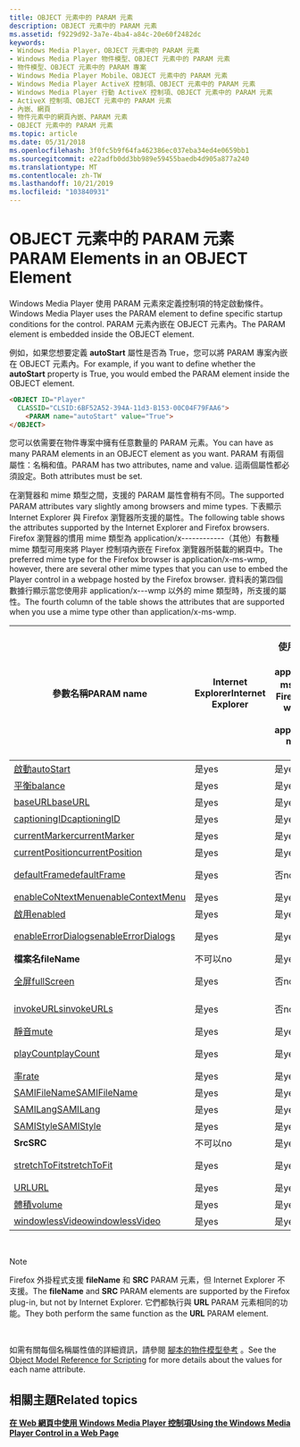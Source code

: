 ```yaml
---
title: OBJECT 元素中的 PARAM 元素
description: OBJECT 元素中的 PARAM 元素
ms.assetid: f9229d92-3a7e-4ba4-a84c-20e60f2482dc
keywords:
- Windows Media Player，OBJECT 元素中的 PARAM 元素
- Windows Media Player 物件模型、OBJECT 元素中的 PARAM 元素
- 物件模型、OBJECT 元素中的 PARAM 專案
- Windows Media Player Mobile、OBJECT 元素中的 PARAM 元素
- Windows Media Player ActiveX 控制項、OBJECT 元素中的 PARAM 元素
- Windows Media Player 行動 ActiveX 控制項、OBJECT 元素中的 PARAM 元素
- ActiveX 控制項、OBJECT 元素中的 PARAM 元素
- 內嵌、網頁
- 物件元素中的網頁內嵌、PARAM 元素
- OBJECT 元素中的 PARAM 元素
ms.topic: article
ms.date: 05/31/2018
ms.openlocfilehash: 3f0fc5b9f64fa462386ec037eba34ed4e0659bb1
ms.sourcegitcommit: e22adfb0dd3bb989e59455baedb4d905a877a240
ms.translationtype: MT
ms.contentlocale: zh-TW
ms.lasthandoff: 10/21/2019
ms.locfileid: "103840931"
---
```

# <a name="param-elements-in-an-object-element"></a><span data-ttu-id="93897-113">OBJECT 元素中的 PARAM 元素</span><span class="sxs-lookup"><span data-stu-id="93897-113">PARAM Elements in an OBJECT Element</span></span>

<span data-ttu-id="93897-114">Windows Media Player 使用 PARAM 元素來定義控制項的特定啟動條件。</span><span class="sxs-lookup"><span data-stu-id="93897-114">Windows Media Player uses the PARAM element to define specific startup conditions for the control.</span></span> <span data-ttu-id="93897-115">PARAM 元素內嵌在 OBJECT 元素內。</span><span class="sxs-lookup"><span data-stu-id="93897-115">The PARAM element is embedded inside the OBJECT element.</span></span>

<span data-ttu-id="93897-116">例如，如果您想要定義 **autoStart** 屬性是否為 True，您可以將 PARAM 專案內嵌在 OBJECT 元素內。</span><span class="sxs-lookup"><span data-stu-id="93897-116">For example, if you want to define whether the **autoStart** property is True, you would embed the PARAM element inside the OBJECT element.</span></span>


```HTML
<OBJECT ID="Player"
  CLASSID="CLSID:6BF52A52-394A-11d3-B153-00C04F79FAA6">
    <PARAM name="autoStart" value="True">
</OBJECT>
```



<span data-ttu-id="93897-117">您可以依需要在物件專案中擁有任意數量的 PARAM 元素。</span><span class="sxs-lookup"><span data-stu-id="93897-117">You can have as many PARAM elements in an OBJECT element as you want.</span></span> <span data-ttu-id="93897-118">PARAM 有兩個屬性：名稱和值。</span><span class="sxs-lookup"><span data-stu-id="93897-118">PARAM has two attributes, name and value.</span></span> <span data-ttu-id="93897-119">這兩個屬性都必須設定。</span><span class="sxs-lookup"><span data-stu-id="93897-119">Both attributes must be set.</span></span>

<span data-ttu-id="93897-120">在瀏覽器和 mime 類型之間，支援的 PARAM 屬性會稍有不同。</span><span class="sxs-lookup"><span data-stu-id="93897-120">The supported PARAM attributes vary slightly among browsers and mime types.</span></span> <span data-ttu-id="93897-121">下表顯示 Internet Explorer 與 Firefox 瀏覽器所支援的屬性。</span><span class="sxs-lookup"><span data-stu-id="93897-121">The following table shows the attributes supported by the Internet Explorer and Firefox browsers.</span></span> <span data-ttu-id="93897-122">Firefox 瀏覽器的慣用 mime 類型為 application/x------------（其他）有數種 mime 類型可用來將 Player 控制項內嵌在 Firefox 瀏覽器所裝載的網頁中。</span><span class="sxs-lookup"><span data-stu-id="93897-122">The preferred mime type for the Firefox browser is application/x-ms-wmp, however, there are several other mime types that you can use to embed the Player control in a webpage hosted by the Firefox browser.</span></span> <span data-ttu-id="93897-123">資料表的第四個數據行顯示當您使用非 application/x---wmp 以外的 mime 類型時，所支援的屬性。</span><span class="sxs-lookup"><span data-stu-id="93897-123">The fourth column of the table shows the attributes that are supported when you use a mime type other than application/x-ms-wmp.</span></span>



| <span data-ttu-id="93897-124">參數名稱</span><span class="sxs-lookup"><span data-stu-id="93897-124">PARAM name</span></span>                                            | <span data-ttu-id="93897-125">Internet Explorer</span><span class="sxs-lookup"><span data-stu-id="93897-125">Internet Explorer</span></span> | <span data-ttu-id="93897-126">使用 mime 類型 application/x-ms-wmp 的 Firefox</span><span class="sxs-lookup"><span data-stu-id="93897-126">Firefox with mime type application/x-ms-wmp</span></span> | <span data-ttu-id="93897-127">Firefox 與任何其他 mime 類型</span><span class="sxs-lookup"><span data-stu-id="93897-127">Firefox with any other mime type</span></span> |
|-------------------------------------------------------|-------------------|---------------------------------------------|----------------------------------|
| [<span data-ttu-id="93897-128">啟動</span><span class="sxs-lookup"><span data-stu-id="93897-128">autoStart</span></span>](settings-autostart.md)                   | <span data-ttu-id="93897-129">是</span><span class="sxs-lookup"><span data-stu-id="93897-129">yes</span></span>               | <span data-ttu-id="93897-130">是</span><span class="sxs-lookup"><span data-stu-id="93897-130">yes</span></span>                                         | <span data-ttu-id="93897-131">是</span><span class="sxs-lookup"><span data-stu-id="93897-131">yes</span></span>                              |
| [<span data-ttu-id="93897-132">平衡</span><span class="sxs-lookup"><span data-stu-id="93897-132">balance</span></span>](settings-balance.md)                       | <span data-ttu-id="93897-133">是</span><span class="sxs-lookup"><span data-stu-id="93897-133">yes</span></span>               | <span data-ttu-id="93897-134">是</span><span class="sxs-lookup"><span data-stu-id="93897-134">yes</span></span>                                         | <span data-ttu-id="93897-135">是</span><span class="sxs-lookup"><span data-stu-id="93897-135">yes</span></span>                              |
| [<span data-ttu-id="93897-136">baseURL</span><span class="sxs-lookup"><span data-stu-id="93897-136">baseURL</span></span>](settings-baseurl.md)                       | <span data-ttu-id="93897-137">是</span><span class="sxs-lookup"><span data-stu-id="93897-137">yes</span></span>               | <span data-ttu-id="93897-138">是</span><span class="sxs-lookup"><span data-stu-id="93897-138">yes</span></span>                                         | <span data-ttu-id="93897-139">是</span><span class="sxs-lookup"><span data-stu-id="93897-139">yes</span></span>                              |
| [<span data-ttu-id="93897-140">captioningID</span><span class="sxs-lookup"><span data-stu-id="93897-140">captioningID</span></span>](closedcaption-captioningid.md)        | <span data-ttu-id="93897-141">是</span><span class="sxs-lookup"><span data-stu-id="93897-141">yes</span></span>               | <span data-ttu-id="93897-142">是</span><span class="sxs-lookup"><span data-stu-id="93897-142">yes</span></span>                                         | <span data-ttu-id="93897-143">是</span><span class="sxs-lookup"><span data-stu-id="93897-143">yes</span></span>                              |
| [<span data-ttu-id="93897-144">currentMarker</span><span class="sxs-lookup"><span data-stu-id="93897-144">currentMarker</span></span>](controls-currentmarker.md)           | <span data-ttu-id="93897-145">是</span><span class="sxs-lookup"><span data-stu-id="93897-145">yes</span></span>               | <span data-ttu-id="93897-146">是</span><span class="sxs-lookup"><span data-stu-id="93897-146">yes</span></span>                                         | <span data-ttu-id="93897-147">是</span><span class="sxs-lookup"><span data-stu-id="93897-147">yes</span></span>                              |
| [<span data-ttu-id="93897-148">currentPosition</span><span class="sxs-lookup"><span data-stu-id="93897-148">currentPosition</span></span>](controls-currentposition.md)       | <span data-ttu-id="93897-149">是</span><span class="sxs-lookup"><span data-stu-id="93897-149">yes</span></span>               | <span data-ttu-id="93897-150">是</span><span class="sxs-lookup"><span data-stu-id="93897-150">yes</span></span>                                         | <span data-ttu-id="93897-151">是</span><span class="sxs-lookup"><span data-stu-id="93897-151">yes</span></span>                              |
| [<span data-ttu-id="93897-152">defaultFrame</span><span class="sxs-lookup"><span data-stu-id="93897-152">defaultFrame</span></span>](settings-defaultframe.md)             | <span data-ttu-id="93897-153">是</span><span class="sxs-lookup"><span data-stu-id="93897-153">yes</span></span>               | <span data-ttu-id="93897-154">否</span><span class="sxs-lookup"><span data-stu-id="93897-154">no</span></span>                                          | <span data-ttu-id="93897-155">不可以</span><span class="sxs-lookup"><span data-stu-id="93897-155">no</span></span>                               |
| [<span data-ttu-id="93897-156">enableCoNtextMenu</span><span class="sxs-lookup"><span data-stu-id="93897-156">enableContextMenu</span></span>](player-enablecontextmenu.md)     | <span data-ttu-id="93897-157">是</span><span class="sxs-lookup"><span data-stu-id="93897-157">yes</span></span>               | <span data-ttu-id="93897-158">是</span><span class="sxs-lookup"><span data-stu-id="93897-158">yes</span></span>                                         | <span data-ttu-id="93897-159">是</span><span class="sxs-lookup"><span data-stu-id="93897-159">yes</span></span>                              |
| [<span data-ttu-id="93897-160">啟用</span><span class="sxs-lookup"><span data-stu-id="93897-160">enabled</span></span>](player-enabled.md)                         | <span data-ttu-id="93897-161">是</span><span class="sxs-lookup"><span data-stu-id="93897-161">yes</span></span>               | <span data-ttu-id="93897-162">是</span><span class="sxs-lookup"><span data-stu-id="93897-162">yes</span></span>                                         | <span data-ttu-id="93897-163">是</span><span class="sxs-lookup"><span data-stu-id="93897-163">yes</span></span>                              |
| [<span data-ttu-id="93897-164">enableErrorDialogs</span><span class="sxs-lookup"><span data-stu-id="93897-164">enableErrorDialogs</span></span>](settings-enableerrordialogs.md) | <span data-ttu-id="93897-165">是</span><span class="sxs-lookup"><span data-stu-id="93897-165">yes</span></span>               | <span data-ttu-id="93897-166">是</span><span class="sxs-lookup"><span data-stu-id="93897-166">yes</span></span>                                         | <span data-ttu-id="93897-167">不可以</span><span class="sxs-lookup"><span data-stu-id="93897-167">no</span></span>                               |
| <span data-ttu-id="93897-168">**檔案名**</span><span class="sxs-lookup"><span data-stu-id="93897-168">**fileName**</span></span>                                          | <span data-ttu-id="93897-169">不可以</span><span class="sxs-lookup"><span data-stu-id="93897-169">no</span></span>                | <span data-ttu-id="93897-170">是</span><span class="sxs-lookup"><span data-stu-id="93897-170">yes</span></span>                                         | <span data-ttu-id="93897-171">是</span><span class="sxs-lookup"><span data-stu-id="93897-171">yes</span></span>                              |
| [<span data-ttu-id="93897-172">全屏</span><span class="sxs-lookup"><span data-stu-id="93897-172">fullScreen</span></span>](player-fullscreen.md)                   | <span data-ttu-id="93897-173">是</span><span class="sxs-lookup"><span data-stu-id="93897-173">yes</span></span>               | <span data-ttu-id="93897-174">否</span><span class="sxs-lookup"><span data-stu-id="93897-174">no</span></span>                                          | <span data-ttu-id="93897-175">不可以</span><span class="sxs-lookup"><span data-stu-id="93897-175">no</span></span>                               |
| [<span data-ttu-id="93897-176">invokeURLs</span><span class="sxs-lookup"><span data-stu-id="93897-176">invokeURLs</span></span>](settings-invokeurls.md)                 | <span data-ttu-id="93897-177">是</span><span class="sxs-lookup"><span data-stu-id="93897-177">yes</span></span>               | <span data-ttu-id="93897-178">否</span><span class="sxs-lookup"><span data-stu-id="93897-178">no</span></span>                                          | <span data-ttu-id="93897-179">不可以</span><span class="sxs-lookup"><span data-stu-id="93897-179">no</span></span>                               |
| [<span data-ttu-id="93897-180">靜音</span><span class="sxs-lookup"><span data-stu-id="93897-180">mute</span></span>](settings-mute.md)                             | <span data-ttu-id="93897-181">是</span><span class="sxs-lookup"><span data-stu-id="93897-181">yes</span></span>               | <span data-ttu-id="93897-182">是</span><span class="sxs-lookup"><span data-stu-id="93897-182">yes</span></span>                                         | <span data-ttu-id="93897-183">是</span><span class="sxs-lookup"><span data-stu-id="93897-183">yes</span></span>                              |
| [<span data-ttu-id="93897-184">playCount</span><span class="sxs-lookup"><span data-stu-id="93897-184">playCount</span></span>](settings-playcount.md)                   | <span data-ttu-id="93897-185">是</span><span class="sxs-lookup"><span data-stu-id="93897-185">yes</span></span>               | <span data-ttu-id="93897-186">是</span><span class="sxs-lookup"><span data-stu-id="93897-186">yes</span></span>                                         | <span data-ttu-id="93897-187">不可以</span><span class="sxs-lookup"><span data-stu-id="93897-187">no</span></span>                               |
| [<span data-ttu-id="93897-188">率</span><span class="sxs-lookup"><span data-stu-id="93897-188">rate</span></span>](settings-rate.md)                             | <span data-ttu-id="93897-189">是</span><span class="sxs-lookup"><span data-stu-id="93897-189">yes</span></span>               | <span data-ttu-id="93897-190">是</span><span class="sxs-lookup"><span data-stu-id="93897-190">yes</span></span>                                         | <span data-ttu-id="93897-191">是</span><span class="sxs-lookup"><span data-stu-id="93897-191">yes</span></span>                              |
| [<span data-ttu-id="93897-192">SAMIFileName</span><span class="sxs-lookup"><span data-stu-id="93897-192">SAMIFileName</span></span>](closedcaption-samifilename.md)        | <span data-ttu-id="93897-193">是</span><span class="sxs-lookup"><span data-stu-id="93897-193">yes</span></span>               | <span data-ttu-id="93897-194">是</span><span class="sxs-lookup"><span data-stu-id="93897-194">yes</span></span>                                         | <span data-ttu-id="93897-195">是</span><span class="sxs-lookup"><span data-stu-id="93897-195">yes</span></span>                              |
| [<span data-ttu-id="93897-196">SAMILang</span><span class="sxs-lookup"><span data-stu-id="93897-196">SAMILang</span></span>](closedcaption-samilang.md)                | <span data-ttu-id="93897-197">是</span><span class="sxs-lookup"><span data-stu-id="93897-197">yes</span></span>               | <span data-ttu-id="93897-198">是</span><span class="sxs-lookup"><span data-stu-id="93897-198">yes</span></span>                                         | <span data-ttu-id="93897-199">是</span><span class="sxs-lookup"><span data-stu-id="93897-199">yes</span></span>                              |
| [<span data-ttu-id="93897-200">SAMIStyle</span><span class="sxs-lookup"><span data-stu-id="93897-200">SAMIStyle</span></span>](closedcaption-samistyle.md)              | <span data-ttu-id="93897-201">是</span><span class="sxs-lookup"><span data-stu-id="93897-201">yes</span></span>               | <span data-ttu-id="93897-202">是</span><span class="sxs-lookup"><span data-stu-id="93897-202">yes</span></span>                                         | <span data-ttu-id="93897-203">是</span><span class="sxs-lookup"><span data-stu-id="93897-203">yes</span></span>                              |
| <span data-ttu-id="93897-204">**Src**</span><span class="sxs-lookup"><span data-stu-id="93897-204">**SRC**</span></span>                                               | <span data-ttu-id="93897-205">不可以</span><span class="sxs-lookup"><span data-stu-id="93897-205">no</span></span>                | <span data-ttu-id="93897-206">是</span><span class="sxs-lookup"><span data-stu-id="93897-206">yes</span></span>                                         | <span data-ttu-id="93897-207">是</span><span class="sxs-lookup"><span data-stu-id="93897-207">yes</span></span>                              |
| [<span data-ttu-id="93897-208">stretchToFit</span><span class="sxs-lookup"><span data-stu-id="93897-208">stretchToFit</span></span>](player-stretchtofit.md)               | <span data-ttu-id="93897-209">是</span><span class="sxs-lookup"><span data-stu-id="93897-209">yes</span></span>               | <span data-ttu-id="93897-210">是</span><span class="sxs-lookup"><span data-stu-id="93897-210">yes</span></span>                                         | <span data-ttu-id="93897-211">不可以</span><span class="sxs-lookup"><span data-stu-id="93897-211">no</span></span>                               |
| [<span data-ttu-id="93897-212">URL</span><span class="sxs-lookup"><span data-stu-id="93897-212">URL</span></span>](player-url.md)                                 | <span data-ttu-id="93897-213">是</span><span class="sxs-lookup"><span data-stu-id="93897-213">yes</span></span>               | <span data-ttu-id="93897-214">是</span><span class="sxs-lookup"><span data-stu-id="93897-214">yes</span></span>                                         | <span data-ttu-id="93897-215">是</span><span class="sxs-lookup"><span data-stu-id="93897-215">yes</span></span>                              |
| [<span data-ttu-id="93897-216">體積</span><span class="sxs-lookup"><span data-stu-id="93897-216">volume</span></span>](settings-volume.md)                         | <span data-ttu-id="93897-217">是</span><span class="sxs-lookup"><span data-stu-id="93897-217">yes</span></span>               | <span data-ttu-id="93897-218">是</span><span class="sxs-lookup"><span data-stu-id="93897-218">yes</span></span>                                         | <span data-ttu-id="93897-219">是</span><span class="sxs-lookup"><span data-stu-id="93897-219">yes</span></span>                              |
| [<span data-ttu-id="93897-220">windowlessVideo</span><span class="sxs-lookup"><span data-stu-id="93897-220">windowlessVideo</span></span>](player-windowlessvideo.md)         | <span data-ttu-id="93897-221">是</span><span class="sxs-lookup"><span data-stu-id="93897-221">yes</span></span>               | <span data-ttu-id="93897-222">是</span><span class="sxs-lookup"><span data-stu-id="93897-222">yes</span></span>                                         | <span data-ttu-id="93897-223">是</span><span class="sxs-lookup"><span data-stu-id="93897-223">yes</span></span>                              |



 

> [!Note]  
> <span data-ttu-id="93897-224">Firefox 外掛程式支援 **fileName** 和 **SRC** PARAM 元素，但 Internet Explorer 不支援。</span><span class="sxs-lookup"><span data-stu-id="93897-224">The **fileName** and **SRC** PARAM elements are supported by the Firefox plug-in, but not by Internet Explorer.</span></span> <span data-ttu-id="93897-225">它們都執行與 **URL** PARAM 元素相同的功能。</span><span class="sxs-lookup"><span data-stu-id="93897-225">They both perform the same function as the **URL** PARAM element.</span></span>

 

<span data-ttu-id="93897-226">如需有關每個名稱屬性值的詳細資訊，請參閱 [腳本的物件模型參考](object-model-reference-for-scripting.md) 。</span><span class="sxs-lookup"><span data-stu-id="93897-226">See the [Object Model Reference for Scripting](object-model-reference-for-scripting.md) for more details about the values for each name attribute.</span></span>

## <a name="related-topics"></a><span data-ttu-id="93897-227">相關主題</span><span class="sxs-lookup"><span data-stu-id="93897-227">Related topics</span></span>

<dl> <dt>

[<span data-ttu-id="93897-228">**在 Web 網頁中使用 Windows Media Player 控制項**</span><span class="sxs-lookup"><span data-stu-id="93897-228">**Using the Windows Media Player Control in a Web Page**</span></span>](using-the-windows-media-player-control-in-a-web-page.md)
</dt> </dl>

 

 




